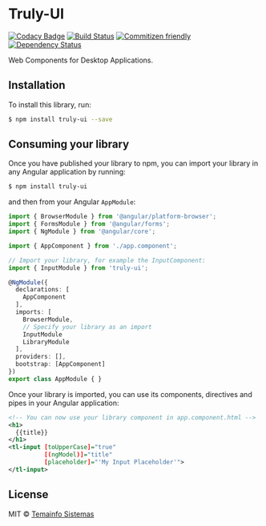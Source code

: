 # Truly-UI  
[![Codacy Badge](https://api.codacy.com/project/badge/Grade/666b375858d540d08c7dccb9fe8e5a30)](https://www.codacy.com/app/mister-x59/truly-ui?utm_source=github.com&utm_medium=referral&utm_content=TemainfoSistemas/truly-ui&utm_campaign=badger)
[![Build Status](https://travis-ci.org/TemainfoSistemas/truly-ui.svg?branch=master)](https://travis-ci.org/TemainfoSistemas/truly-ui) [![Commitizen friendly](https://img.shields.io/badge/commitizen-friendly-brightgreen.svg)](http://commitizen.github.io/cz-cli/)
[![Dependency Status](https://david-dm.org/TemainfoSistemas/truly-ui.svg)](https://david-dm.org/TemainfoSistemas/truly-ui)

Web Components for Desktop Applications.

## Installation

To install this library, run:

```bash
$ npm install truly-ui --save
```

## Consuming your library

Once you have published your library to npm, you can import your library in any Angular application by running:

```bash
$ npm install truly-ui
```

and then from your Angular `AppModule`:

```typescript
import { BrowserModule } from '@angular/platform-browser';
import { FormsModule } from '@angular/forms';
import { NgModule } from '@angular/core';

import { AppComponent } from './app.component';

// Import your library, for example the InputComponent:
import { InputModule } from 'truly-ui';

@NgModule({
  declarations: [
    AppComponent
  ],
  imports: [
    BrowserModule,
    // Specify your library as an import
    InputModule
    LibraryModule
  ],
  providers: [],
  bootstrap: [AppComponent]
})
export class AppModule { }
```

Once your library is imported, you can use its components, directives and pipes in your Angular application:

```xml
<!-- You can now use your library component in app.component.html -->
<h1>
  {{title}}
</h1>
<tl-input [toUpperCase]="true"
          [(ngModel)]="title"
          [placeholder]="'My Input Placeholder'">
</tl-input>
```

## License

MIT © [Temainfo Sistemas](mailto:suporte@temainfo.com.br)
